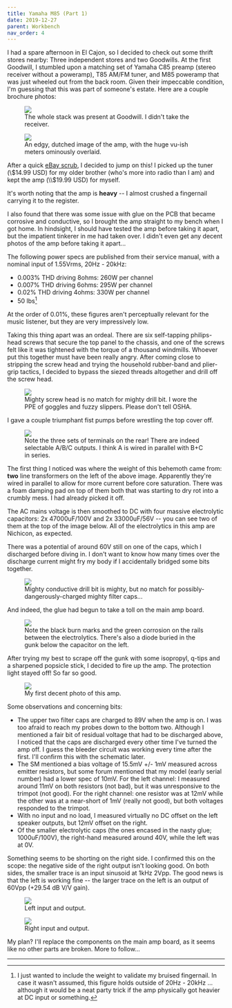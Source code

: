 ```yaml
---
title: Yamaha M85 (Part 1)
date: 2019-12-27
parent: Workbench
nav_order: 4
---
```


I had a spare afternoon in El Cajon, so I decided to check out some thrift stores nearby: Three independent stores and two Goodwills. At the first Goodwill, I stumbled upon a matching set of Yamaha C85 preamp (stereo receiver without a poweramp), T85 AM/FM tuner, and M85 poweramp that was just wheeled out from the back room. Given their impeccable condition, I'm guessing that this was part of someone's estate. Here are a couple brochure photos:


<figure>
  <img src="https://github.com/alextongue/alextongue.github.io/blob/master/workbench/resources/m85/brochure1.jpg?raw=true">
  <figcaption>The whole stack was present at Goodwill. I didn't take the receiver.</figcaption>
</figure>

<figure>
  <img src="https://github.com/alextongue/alextongue.github.io/blob/master/workbench/resources/m85/brochure2.jpg?raw=true">
  <figcaption>An edgy, dutched image of the amp, with the huge vu-ish meters ominously overlaid.</figcaption>
</figure>

After a quick [eBay scrub](https://www.ebay.com/sch/i.html?_from=R40&_trksid=p2380057.m570.l1313.TR3.TRC2.A0.H0.Xyamaha+m85.TRS1&_nkw=yamaha+m85&_sacat=0), I decided to jump on this! I picked up the tuner (\\$14.99 USD) for my older brother (who's more into radio than I am) and kept the amp (\\$19.99 USD) for myself.

It's worth noting that the amp is **heavy** -- I almost crushed a fingernail carrying it to the register.

I also found that there was some issue with glue on the PCB that became corrosive and conductive, so I brought the amp straight to my bench when I got home. In hindsight, I should have tested the amp before taking it apart, but the impatient tinkerer in me had taken over. I didn't even get any decent photos of the amp before taking it apart...

The following power specs are published from their service manual, with a nominal input of 1.55Vrms, 20Hz - 20kHz:
* 0.003% THD driving 8ohms: 260W per channel
* 0.007% THD driving 6ohms: 295W per channel
* 0.02% THD driving 4ohms: 330W per channel
* 50 lbs[^1]

At the order of 0.01%, these figures aren't perceptually relevant for the music listener, but they are very impressively low.

Taking this thing apart was an ordeal. There are six self-tapping philips-head screws that secure the top panel to the chassis, and one of the screws felt like it was tightened with the torque of a thousand windmills. Whoever put this together must have been really angry. After coming close to stripping the screw head and trying the household rubber-band and plier-grip tactics, I decided to bypass the siezed threads altogether and drill off the screw head.

<figure>
  <img src="https://github.com/alextongue/alextongue.github.io/blob/master/workbench/resources/m85/screwdrill.jpg?raw=true">
  <figcaption>Mighty screw head is no match for mighty drill bit. I wore the PPE of goggles and fuzzy slippers. Please don't tell OSHA.</figcaption>
</figure>

I gave a couple triumphant fist pumps before wrestling the top cover off.

<figure>
  <img src="https://github.com/alextongue/alextongue.github.io/blob/master/workbench/resources/m85/topdown.jpg?raw=true">
  <figcaption>Note the three sets of terminals on the rear! There are indeed selectable A/B/C outputs. I think A is wired in parallel with B+C in series.</figcaption>
</figure>

The first thing I noticed was where the weight of this behemoth came from: **two** line transformers on the left of the above image. Apparently they're wired in parallel to allow for more current before core saturation. There was a foam damping pad on top of them both that was starting to dry rot into a crumbly mess. I had already picked it off.

The AC mains voltage is then smoothed to DC with four massive electrolytic capacitors: 2x 47000uF/100V and 2x 33000uF/56V -- you can see two of them at the top of the image below. All of the electrolytics in this amp are Nichicon, as expected.

There was a potential of around 60V still on one of the caps, which I discharged before diving in. I don't want to know how many times over the discharge current might fry my body if I accidentally bridged some bits together.

<figure>
  <img src="https://github.com/alextongue/alextongue.github.io/blob/master/workbench/resources/m85/filtercaps.jpg?raw=true">
  <figcaption>Mighty conductive drill bit is mighty, but no match for possibly-dangerously-charged mighty filter caps...</figcaption>
</figure>

And indeed, the glue had begun to take a toll on the main amp board.

<figure>
  <img src="https://github.com/alextongue/alextongue.github.io/blob/master/workbench/resources/m85/gunk1.jpg?raw=true">
  <figcaption>Note the black burn marks and the green corrosion on the rails between the electrolytics. There's also a diode buried in the gunk below the capacitor on the left.</figcaption>
</figure>

After trying my best to scrape off the gunk with some isopropyl, q-tips and a sharpened popsicle stick, I decided to fire up the amp. The protection light stayed off! So far so good.

<figure>
  <img src="https://github.com/alextongue/alextongue.github.io/blob/master/workbench/resources/m85/poweron.jpg?raw=true">
  <figcaption>My first decent photo of this amp.</figcaption>
</figure>


Some observations and concerning bits:
* The upper two filter caps are charged to 89V when the amp is on. I was too afraid to reach my probes down to the bottom two. Although I mentioned a fair bit of residual voltage that had to be discharged above, I noticed that the caps are discharged every other time I've turned the amp off. I guess the bleeder circuit was working every time after the first. I'll confirm this with the schematic later.
* The SM mentioned a bias voltage of 15.5mV +/- 1mV measured across emitter resistors, but some forum mentioned that my model (early serial number) had a lower spec of 10mV. For the left channel: I measured around 11mV on both resistors (not bad), but it was unresponsive to the trimpot (not good). For the right channel: one resistor was at 12mV while the other was at a near-short of 1mV (really not good), but both voltages responded to the trimpot.
* With no input and no load, I measured virtually no DC offset on the left speaker outputs, but 12mV offset on the right.
* Of the smaller electrolytic caps (the ones encased in the nasty glue; 1000uF/100V), the right-hand measured around 40V, while the left was at 0V.

Something seems to be shorting on the right side. I confirmed this on the scope: the negative side of the right output isn't looking good. On both sides, the smaller trace is an input sinusoid at 1kHz 2Vpp. The good news is that the left is working fine -- the larger trace on the left is an output of 60Vpp (+29.54 dB V/V gain).


<div>
  <span>
  <figure display='inline-block'>
    <img src="https://github.com/alextongue/alextongue.github.io/blob/master/workbench/resources/m85/scopeleft.jpg?raw=true">
    <figcaption>Left input and output.</figcaption>
  </figure>
  <figure display='inline-block'>
    <img src="https://github.com/alextongue/alextongue.github.io/blob/master/workbench/resources/m85/scoperight.jpg?raw=true">
    <figcaption>Right input and output.</figcaption>
  </figure>
  </span>
</div>

My plan? I'll replace the components on the main amp board, as it seems like no other parts are broken. More to follow...

---

[^1]: I just wanted to include the weight to validate my bruised fingernail. In case it wasn't assumed, this figure holds outside of 20Hz - 20kHz ... although it would be a neat party trick if the amp physically got heavier at DC input or something.
